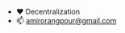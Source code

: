 - ❤️ Decentralization 
- 📫 amirorangpour@gmail.com 

<!---
AmirOrang/AmirOrang is a ✨ special ✨ repository because its `README.md` (this file) appears on your GitHub profile.
You can click the Preview link to take a look at your changes.
--->
